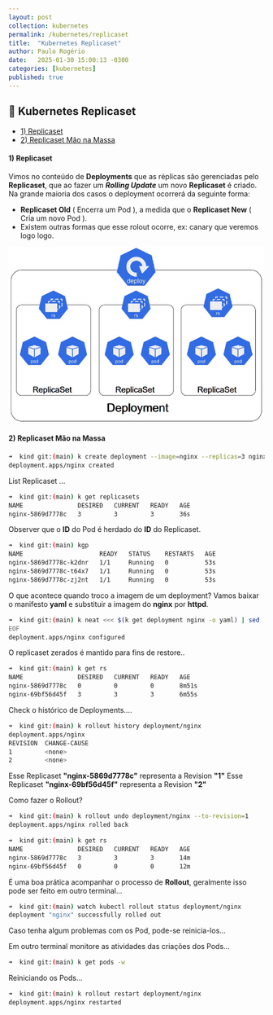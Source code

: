 ```yaml
---
layout: post
collection: kubernetes
permalink: /kubernetes/replicaset
title:  "Kubernetes Replicaset"
author: Paulo Rogério
date:   2025-01-30 15:00:13 -0300
categories: [kubernetes]
published: true
---
```


## 🚀 Kubernetes Replicaset

- [1) Replicaset](#1-replicaset)
- [2) Replicaset Mão na Massa](#2-replicaset-mão-na-massa)

#### 1) Replicaset

Vimos no conteúdo de **Deployments** que as réplicas são gerenciadas pelo **Replicaset**, que ao fazer um ***Rolling Update*** um novo **Replicaset** é criado. Na grande maioria dos casos o deployment ocorrerá da seguinte forma:
- **Replicaset Old** ( Encerra um Pod ), a medida que o **Replicaset New** ( Cria um novo Pod ).
- Existem outras formas que esse rolout ocorre, ex: canary que veremos logo logo.

![](/images/kubernetes/deployment-replicaset/deployment.png)


#### 2) Replicaset Mão na Massa

```bash
➜  kind git:(main) k create deployment --image=nginx --replicas=3 nginx
deployment.apps/nginx created
```

List Replicaset ...

```bash
➜  kind git:(main) k get replicasets
NAME               DESIRED   CURRENT   READY   AGE
nginx-5869d7778c   3         3         3       36s
```

Observer que o **ID** do Pod é herdado do **ID** do Replicaset.

```bash
➜  kind git:(main) kgp
NAME                     READY   STATUS    RESTARTS   AGE
nginx-5869d7778c-k2dnr   1/1     Running   0          53s
nginx-5869d7778c-t64x7   1/1     Running   0          53s
nginx-5869d7778c-zj2nt   1/1     Running   0          53s
```

O que acontece quando troco a imagem de um deployment? Vamos baixar o manifesto **yaml** e substituir a imagem do **nginx** por **httpd**.

```bash
➜  kind git:(main) k neat <<< $(k get deployment nginx -o yaml) | sed 's/image: nginx/image: httpd/' <<EOF | kaf -
EOF
deployment.apps/nginx configured
```

O replicaset zerados é mantido para fins de restore..

```bash
➜  kind git:(main) k get rs
NAME               DESIRED   CURRENT   READY   AGE
nginx-5869d7778c   0         0         0       8m51s
nginx-69bf56d45f   3         3         3       6m55s
```

Check o histórico de Deployments....

```bash
➜  kind git:(main) k rollout history deployment/nginx
deployment.apps/nginx
REVISION  CHANGE-CAUSE
1         <none>
2         <none>
```

Esse Replicaset **"nginx-5869d7778c"** representa a Revision **"1"**
Esse Replicaset **"nginx-69bf56d45f"** representa a Revision **"2"**

Como fazer o Rollout?

```bash
➜  kind git:(main) k rollout undo deployment/nginx --to-revision=1
deployment.apps/nginx rolled back
```

```bash
➜  kind git:(main) k get rs
NAME               DESIRED   CURRENT   READY   AGE
nginx-5869d7778c   3         3         3       14m
nginx-69bf56d45f   0         0         0       12m
```

É uma boa prática acompanhar o processo de **Rollout**, geralmente isso pode ser feito em outro terminal...

```bash
➜  kind git:(main) watch kubectl rollout status deployment/nginx
deployment "nginx" successfully rolled out
```

Caso tenha algum problemas com os Pod, pode-se reinicia-los...

Em outro terminal monitore as atividades das criações dos Pods...

```bash
➜  kind git:(main) k get pods -w
```

Reiniciando os Pods...

```bash
➜  kind git:(main) k rollout restart deployment/nginx
deployment.apps/nginx restarted
```
